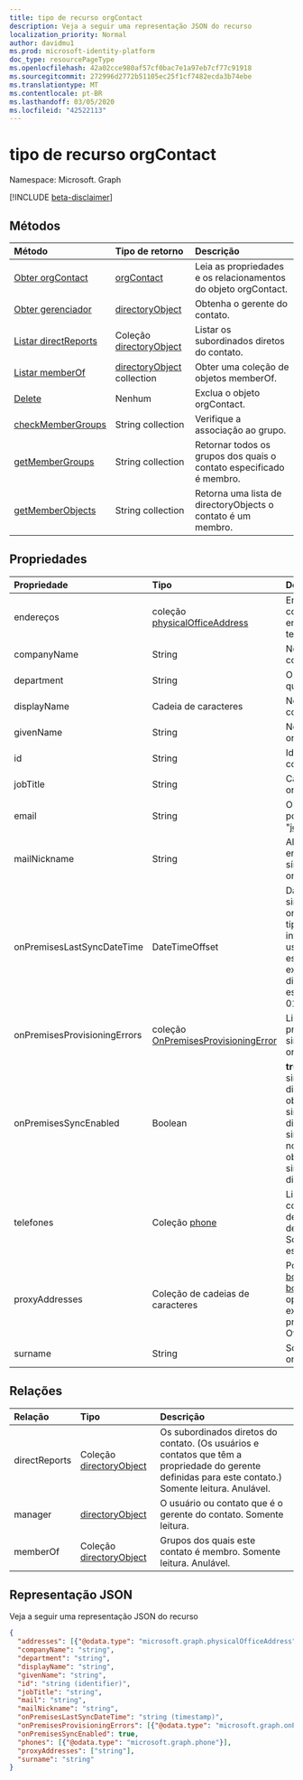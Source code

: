 ```yaml
---
title: tipo de recurso orgContact
description: Veja a seguir uma representação JSON do recurso
localization_priority: Normal
author: davidmu1
ms.prod: microsoft-identity-platform
doc_type: resourcePageType
ms.openlocfilehash: 42a02cce980af57cf0bac7e1a97eb7cf77c91918
ms.sourcegitcommit: 272996d2772b51105ec25f1cf7482ecda3b74ebe
ms.translationtype: MT
ms.contentlocale: pt-BR
ms.lasthandoff: 03/05/2020
ms.locfileid: "42522113"
---
```

# <a name="orgcontact-resource-type"></a>tipo de recurso orgContact

Namespace: Microsoft. Graph

[!INCLUDE [beta-disclaimer](../../includes/beta-disclaimer.md)]

## <a name="methods"></a>Métodos

| Método           | Tipo de retorno    |Descrição|
|:---------------|:--------|:----------|
|[Obter orgContact](../api/orgcontact-get.md) | [orgContact](orgcontact.md) |Leia as propriedades e os relacionamentos do objeto orgContact.|
|[Obter gerenciador](../api/orgcontact-get-manager.md) |[directoryObject](directoryobject.md)| Obtenha o gerente do contato.|
|[Listar directReports](../api/orgcontact-list-directreports.md) |Coleção [directoryObject](directoryobject.md)| Listar os subordinados diretos do contato.|
|[Listar memberOf](../api/orgcontact-list-memberof.md) |[directoryObject](directoryobject.md) collection| Obter uma coleção de objetos memberOf.|
|[Delete](../api/orgcontact-delete.md) | Nenhum |Exclua o objeto orgContact. |
|[checkMemberGroups](../api/orgcontact-checkmembergroups.md)|String collection| Verifique a associação ao grupo. |
|[getMemberGroups](../api/orgcontact-getmembergroups.md)|String collection| Retornar todos os grupos dos quais o contato especificado é membro. |
|[getMemberObjects](../api/orgcontact-getmemberobjects.md)|String collection| Retorna uma lista de directoryObjects o contato é um membro. |

## <a name="properties"></a>Propriedades

| Propriedade     | Tipo   |Descrição|
|:---------------|:--------|:----------|
| endereços                    | coleção [physicalOfficeAddress](physicalofficeaddress.md)           | Endereços postais para este contato organizacional. Por enquanto, um contato só pode ter um endereço físico. |
| companyName                  | String                                                    | Nome da empresa à qual este contato organizacional pertence.                                                                                                                                                                                                                                                                                                                 |
| department                   | String                                                     | O nome do departamento no qual o contato funciona.                                                                                                                                                                                                                                                                                                                                |
| displayName                  | Cadeia de caracteres                                                     | Nome para exibição desse contato organizacional.                                                                                                                                                                                                                                                                                                                                   |
| givenName                    | String                                                     | Nome para este contato organizacional.                                                                                                                                                                                                                                                                                                                                     |
| id                           | String                                                     | Identificador exclusivo desse contato organizacional.                                                                                                                                                                                                                                                                                                                             |
| jobTitle                     | String                                                     | Cargo para este contato organizacional.                                                                                                                                                                                                                                                                                                                                      |
|email|String| O endereço SMTP do contato, por exemplo, "jeff@contoso.onmicrosoft.com". |
| mailNickname                 | String                                                     | Alias de email (parte do endereço de email, esperando o símbolo @) desse contato organizacional.                                                                                                                                                                                                                                                                                |
| onPremisesLastSyncDateTime   | DateTimeOffset                                             | Data e hora da última sincronização do contato organizacional do AD local. O tipo Timestamp representa informações de data e hora usando o formato ISO 8601 e está sempre no horário UTC. Por exemplo, meia-noite em UTC no dia 1º de janeiro de 2014 teria esta aparência: '2014-01-01T00:00:00Z'.   |
| onPremisesProvisioningErrors |coleção [OnPremisesProvisioningError](onpremisesprovisioningerror.md)       | Lista de erros de provisionamento de sincronização para este contato organizacional.                                                                                                                                                                                                                                                                                                |
|onPremisesSyncEnabled|Boolean|**true** se esse objeto for sincronizado a partir de um diretório local; **false** se esse objeto foi originalmente sincronizado a partir de um diretório local, mas não é mais sincronizado e agora é Mastered no Exchange; **NULL** se esse objeto nunca tiver sido sincronizado a partir de um diretório local (padrão).|
| telefones                       | Coleção [phone](phone.md)                            | Lista de telefones para este contato organizacional. Os tipos de telefone podem ser móveis, de negócios e de businessFax. Somente um de cada tipo pode estar presente na coleção.                                                                                                                       |
| proxyAddresses               | Coleção de cadeias de caracteres                                         | Por exemplo: "SMTP: bob@contoso.com", "SMTP: bob@sales.contoso.com". O operador **any** é obrigatório para expressões de filtro em propriedades de vários valores. Oferece \$suporte a filtro.                                                                                                                                                                               |
| surname                      | String                                                     | Sobrenome para este contato organizacional.                          |

## <a name="relationships"></a>Relações

| Relação | Tipo   |Descrição|
|:---------------|:--------|:----------|
|directReports|Coleção [directoryObject](directoryobject.md)| Os subordinados diretos do contato. (Os usuários e contatos que têm a propriedade do gerente definidas para este contato.)  Somente leitura. Anulável.|
|manager|[directoryObject](directoryobject.md)| O usuário ou contato que é o gerente do contato. Somente leitura.|
|memberOf|Coleção [directoryObject](directoryobject.md)| Grupos dos quais este contato é membro. Somente leitura. Anulável.|

## <a name="json-representation"></a>Representação JSON

Veja a seguir uma representação JSON do recurso

<!-- {
  "blockType": "resource",
  "optionalProperties": [
    "directReports",
    "manager",
    "memberOf"
  ],
  "keyProperty": "id",
  "baseType":"microsoft.graph.entity",  
  "@odata.type": "microsoft.graph.orgcontact"
}-->

```json
{
  "addresses": [{"@odata.type": "microsoft.graph.physicalOfficeAddress"}],
  "companyName": "string",
  "department": "string",
  "displayName": "string",
  "givenName": "string",
  "id": "string (identifier)",
  "jobTitle": "string",
  "mail": "string",
  "mailNickname": "string",
  "onPremisesLastSyncDateTime": "string (timestamp)",
  "onPremisesProvisioningErrors": [{"@odata.type": "microsoft.graph.onPremisesProvisioningError"}],
  "onPremisesSyncEnabled": true,
  "phones": [{"@odata.type": "microsoft.graph.phone"}],
  "proxyAddresses": ["string"],
  "surname": "string"
}
```

<!-- uuid: 8fcb5dbc-d5aa-4681-8e31-b001d5168d79
2015-10-25 14:57:30 UTC -->
<!--
{
  "type": "#page.annotation",
  "description": "orgContact resource",
  "keywords": "",
  "section": "documentation",
  "tocPath": "",
  "suppressions": []
}
-->
